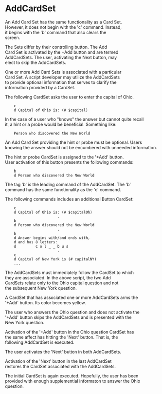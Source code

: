 <h1>AddCardSet</h1>

<p>An Add Card Set has the same functionality as a Card Set. <br />
However, it does not begin with the 'c' command. Instead, <br />
it begins with the 'b' command that also clears the <br />
screen.  </p>

<p>The Sets differ by their controlling button.  The Add <br />
Card Set is activated by the +Add button and are termed <br />
AddCardSets.  The user, activating the Next button, may <br />
elect to skip the AddCardSets.  </p>

<p>One or more Add Card Sets is associated with a particular <br />
Card Set.  A script developer may utilize the AddCardSets <br />
to provide  optional information that serves to clarify the <br />
information provided by a CardSet.  </p>

<p>The following  CardSet asks the user to enter the capital of Ohio.  </p>

<pre><code>    c
    d Capital of Ohio is: (# $capital)
</code></pre>

<p>In the case of a user who "knows" the answer but cannot quite recall <br />
it, a hint or a probe would be beneficial.  Something like:  </p>

<pre><code>    Person who discovered the New World
</code></pre>

<p>An Add Card Set providing the hint or probe must be optional.  Users <br />
knowing the answer should not be encumbered with unneeded information.</p>

<p>The hint or probe CardSet is assigned to the '+Add' button. <br />
User activation of this button presents the following commands: </p>

<pre><code>    b
    d Person who discovered the New World
</code></pre>

<p>The tag 'b' is the leading command of the AddCardSet.  The 'b' <br />
command has the same functionality as the 'c' command.   </p>

<p>The following commands includes an additional Button CardSet:  </p>

<pre><code>    c
    d Capital of Ohio is: (# $capitalOh)
                        .
    b
    d Person who discovered the New World
                        .
    b
    d Answer begins with/and ends with,
    d and has 8 letters:
    d         C o l _ _ b u s
                        .
    c 
    d Capital of New York is (# capitalNY)
    ...
</code></pre>

<p>The AddCardSets must immediately follow the CardSet to which <br />
they are associated.  In the above script, the  two Add <br />
CardSets relate only to the Ohio capital question and not <br />
the subsequent New York question.  </p>

<p>A CardSet that has associated one or more AddCardSets arms the <br />
'+Add' button.  Its color becomes yellow.   </p>

<p>The user who answers the Ohio question and does not activate the <br />
'+Add' button skips the AddCardSets and is presented with the <br />
New York question.  </p>

<p>Activation of the '+Add' button in the Ohio question CardSet has <br />
the same affect has hitting the 'Next' button. That is, the <br />
following AddCardSet is executed.   </p>

<p>The user activates the 'Next' button in both AddCardSets.   </p>

<p>Activation of the 'Next' button in the last AddCardSet <br />
restores the CardSet associated with the AddCardSets.   </p>

<p>The initial CardSet is again executed. Hopefully, the user has been <br />
provided with enough supplemential informaton to answer the Ohio <br />
question.    </p>

